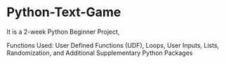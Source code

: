 # Python-Text-Game

It is a 2-week Python Beginner Project, 

Functions Used: User Defined Functions (UDF), Loops, User Inputs, Lists, Randomization, and Additional Supplementary Python Packages 
